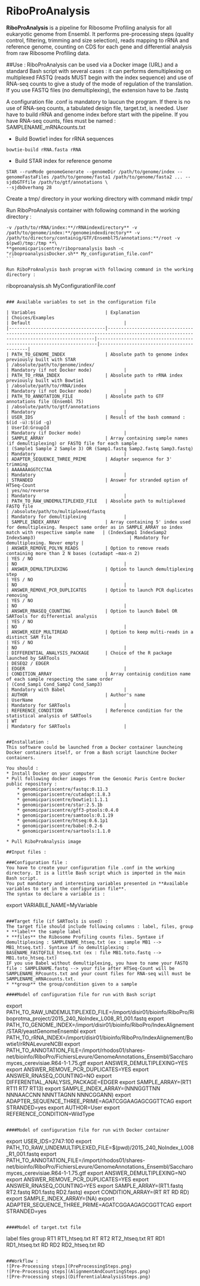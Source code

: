 RiboProAnalysis
===============

**RiboProAnalysis** is a pipeline for Ribosome Profiling analysis for all eukaryotic genome from Ensembl. 
It performs pre-processing steps (quality control, filtering, trimming and size selection), reads mapping to rRNA and reference genome, counting on CDS for each gene and
differential analysis from raw Ribosome Profiling data.

##Use :
RiboProAnalysis can be used via a Docker image (URL) and a standard Bash script with several cases : it can performs demultiplexing on multiplexed FASTQ (reads MUST begin with the index sequence) and
use of RNA-seq counts to give a study of the mode of regulation of the translation.
If you use FASTQ files (no demultiplexing), the extension have to be .fastq

A configuration file .conf is mandatory to laucun the program. If there is no use of RNA-seq counts, a tabulated design file, target.txt, is needed.
User have to build rRNA and genome index before start with the pipeline.
If you have RNA-seq counts, files must be named : SAMPLENAME_mRNAcounts.txt

* Build Bowtie1 index for rRNA sequences
```
bowtie-build rRNA.fasta rRNA
```
* Build STAR index for reference genome
```
STAR --runMode genomeGenerate --genomeDir /path/to/genome/index --genomeFastaFiles /path/to/genome/fasta1 /path/to/genome/fasta2 ... --sjdbGTFfile /path/to/gtf/annotations \
--sjdbOverhang 28
```

Create a tmp/ directory in your working directory with command mkdir tmp/
 
Run RiboProAnalysis container with following command in the working directory :
````**docker run --rm --privileged --name ribopro -v /var/run/docker.sock:/var/run/docker.sock -v /etc/passwd:/etc/passwd -v $(pwd):/home -w /home** \
-v /path/to/rRNA/index:**/rRNAindexdirectory** -v /path/to/genome/index:**/genomeindexdirectory** -v /path/to/directory/containig/GTF/Ensembl75/annotations:**/root -v $(pwd)/tmp:/tmp **\
**genomicpariscentre/riboproanalysis bash -c "riboproanalysisDocker.sh** My_configuration_file.conf"
```

Run RiboProAnalysis bash program with following command in the working directory :
````
riboproanalysis.sh MyConfigurationFile.conf
```

### Available variables to set in the configuration file

| Variables                          | Explanation                                                                                                                           | Choices/Examples                                                     | Default                                   |
|------------------------------------|---------------------------------------------------------------------------------------------------------------------------------------|----------------------------------------------------------------------|-------------------------------------------|
| PATH_TO_GENOME_INDEX               | Absolute path to genome index previously built with STAR                                                                              | /absolute/path/to/genome/index/                                      | Mandatory (if not Docker mode)            |
| PATH_TO_rRNA_INDEX                 | Absolute path to rRNA index previously built with Bowtie1                                                                             | /absolute/path/to/rRNA/index                                         | Mandatory (if not Docker mode)            |
| PATH_TO_ANNOTATION_FILE            | Absolute path to GTF annotations file (Ensembl 75)                                                                                    | /absolute/path/to/gtf/annotations                                    | Mandatory                                 |
| USER_IDS                           | Result of the bash command : $(id -u):$(id -g)                                                                                        | UserId:GroupId                                                       | Mandatory (if Docker mode)                |
| SAMPLE_ARRAY                       | Array containing sample names (if demultiplexing) or FASTQ file for each sample                                                       | (Sample1 Sample 2 Sample 3) OR (Samp1.fastq Samp2.fastq Samp3.fastq) | Mandatory                                 |
| ADAPTER_SEQUENCE_THREE_PRIME       | Adapter sequence for 3' trimming                                                                                                      | AAAAAAAGGTCCTAA                                                      | Mandatory                                 |
| STRANDED                           | Answer for stranded option of HTSeq-Count                                                                                             | yes/no/reverse                                                       | Mandatory                                 |
| PATH_TO_RAW_UNDEMULTIPLEXED_FILE   | Absolute path to multiplexed FASTQ file                                                                                               | /absolute/path/to/multiplexed/fastq                                  | Mandatory for demultiplexing              |
| SAMPLE_INDEX_ARRAY                 | Array containing 5' index used for demultiplexing. Respect same order as in SAMPLE_ARRAY so index match with respective sample name   | (IndexSamp1 IndexSamp2 IndexSamp3)                                   | Mandatory for demultiplexing. Never empty |
| ANSWER_REMOVE_POLYN_READS          | Option to remove reads containing more than 2 N bases (cutadapt –max-n 2)                                                             | YES / NO                                                             | NO                                        |
| ANSWER_DEMULTIPLEXING              | Option to launch demultiplexing step                                                                                                  | YES / NO                                                             | NO                                        |
| ANSWER_REMOVE_PCR_DUPLICATES       | Option to launch PCR duplicates removing                                                                                              | YES / NO                                                             | NO                                        |
| ANSWER_RNASEQ_COUNTING             | Option to launch Babel OR SARTools for differential analysis                                                                          | YES / NO                                                             | NO                                        |
| ANSWER_KEEP_MULTIREAD              | Option to keep multi-reads in a distinct SAM file                                                                                     | YES / NO                                                             | NO                                        |
| DIFFERENTIAL_ANALYSIS_PACKAGE      | Choice of the R package launched by SARTools                                                                                          | DESEQ2 / EDGER                                                       | EDGER                                     |
| CONDITION_ARRAY                    | Array containig condition name of each sample respecting the same order                                                               | (Cond_Samp1 Cond_Samp2 Cond_Samp3)                                   | Mandatory with Babel                      |
| AUTHOR                             | Author's name                                                                                                                         | UserName                                                             | Mandatory for SARTools                    |
| REFERENCE_CONDITION                | Reference condition for the statistical analysis of SARTools                                                                          | WT                                                                   | Mandatory for SARTools                    |


##Installation :
This software could be launched from a Docker container launcheing Docker containers itself, or from a Bash script launchine Docker containers.

You should :
* Install Docker on your computer
* Pull following docker images from the Genomic Paris Centre Docker public repository : 
	* genomicpariscentre/fastqc:0.11.3
	* genomicpariscentre/cutadapt:1.8.3
	* genomicpariscentre/bowtie1:1.1.1
	* genomicpariscentre/star:2.5.1b
	* genomicpariscentre/gff3-ptools:0.4.0
	* genomicpariscentre/samtools:0.1.19
	* genomicpariscentre/htseq:0.6.1p1
	* genomicpariscentre/babel:0.2-6
	* genomicpariscentre/sartools:1.1.0

* Pull RiboProAnalysis image

##Input files :

###Configuration file :
You have to create your configuration file .conf in the working directory. It is a little Bash script which is imported in the main Bash script.
You put mandatory and interesting variables presented in **Available variables to set in the configuration file**.
The syntax to declare a variable is :
```
export VARIABLE_NAME=MyVariable
```

###Target file (if SARTools is used) :
The target file should include following columns : label, files, group
* **label** the sample label
* **files** the Ribosome Profiling counts files. Syntaxe if demultiplexing : SAMPLENAME_htseq.txt (ex : sample MB1 --> MB1_htseq.txt). Syntaxe if no demultiplexing : BASENAME_FASTQFILE_htseq.txt (ex : file MB1.toto.fastq --> MB1.toto_htseq.txt)
IF you use Babel without demultiplexing, you have to name your FASTQ file : SAMPLENAME.fastq --> your file after HTSeq-Count will be SAMPLENAME_RPcounts.txt and your count files for RNA-seq will must be SAMPLENAME_mRNAcounts.txt.
* **group** the group/condition given to a sample

####Model of configuration file for run with Bash script
```
export PATH_TO_RAW_UNDEMULTIPLEXED_FILE=/import/disir01/bioinfo/RiboPro/Riboprotma_project/2015_240_NoIndex_L008_R1_001.fastq
export PATH_TO_GENOME_INDEX=/import/disir01/bioinfo/RiboPro/IndexAlignement/STAR/yeastGenomeEnsembl
export PATH_TO_rRNA_INDEX=/import/disir01/bioinfo/RiboPro/IndexAlignement/Bowtie1/rRNALevureNCBI
export PATH_TO_ANNOTATION_FILE=/import/rhodos01/shares-net/bioinfo/RiboPro/FichiersLevure/GenomeAnnotations_Ensembl/Saccharomyces_cerevisiae.R64-1-1.75.gtf
export ANSWER_DEMULTIPLEXING=YES
export ANSWER_REMOVE_PCR_DUPLICATES=YES
export ANSWER_RNASEQ_COUNTING=NO
export DIFFERENTIAL_ANALYSIS_PACKAGE=EDGER
export SAMPLE_ARRAY=(RT1 RT11 RT7 RT13)
export SAMPLE_INDEX_ARRAY=(NNNGGTTNN NNNAACCNN NNNTTAGNN NNNCGGANN)
export ADAPTER_SEQUENCE_THREE_PRIME=AGATCGGAAGAGCGGTTCAG
export STRANDED=yes
export AUTHOR=User
export REFERENCE_CONDITION=WildType
```

####Model of configuration file for run with Docker container
```
export USER_IDS=2747:100
export PATH_TO_RAW_UNDEMULTIPLEXED_FILE=$(pwd)/2015_240_NoIndex_L008_R1_001.fastq
export PATH_TO_ANNOTATION_FILE=/import/rhodos01/shares-net/bioinfo/RiboPro/FichiersLevure/GenomeAnnotations_Ensembl/Saccharomyces_cerevisiae.R64-1-1.75.gtf
export ANSWER_DEMULTIPLEXING=NO
export ANSWER_REMOVE_PCR_DUPLICATES=YES
export ANSWER_RNASEQ_COUNTING=YES
export SAMPLE_ARRAY=(RT1.fastq RT2.fastq RD1.fastq RD2.fastq)
export CONDITION_ARRAY=(RT RT RD RD)
export SAMPLE_INDEX_ARRAY=(NA)
export ADAPTER_SEQUENCE_THREE_PRIME=AGATCGGAAGAGCGGTTCAG
export STRANDED=yes
```

####Model of target.txt file
```
label	files	group
RT1	RT1_htseq.txt	RT
RT2	RT2_htseq.txt	RT
RD1	RD1_htseq.txt	RD
RD2	RD2_htseq.txt	RD
```

##Workflow :
![Pre-Processing steps](PreProcessingSteps.png)
![Pre-Processing steps](AlignmentAndCountingSteps.png)
![Pre-Processing steps](DifferentialAnalysisSteps.png)
